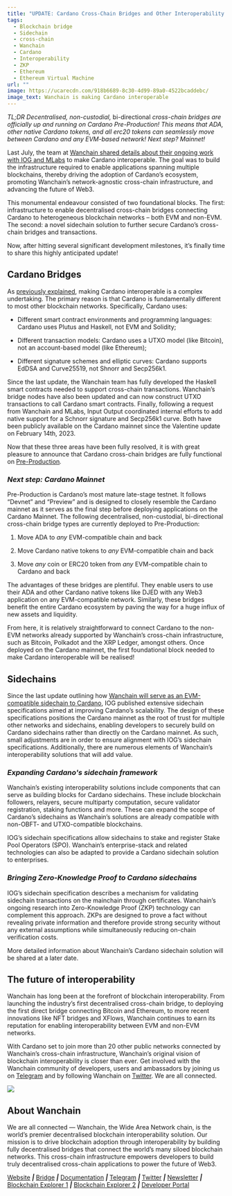 ```yaml
---
title: "UPDATE: Cardano Cross-Chain Bridges and Other Interoperability Solutions"
tags:
  - Blockchain bridge
  - Sidechain
  - cross-chain
  - Wanchain
  - Cardano
  - Interoperability
  - ZKP
  - Ethereum
  - Ethereum Virtual Machine
url: ""
image: https://ucarecdn.com/918b6689-8c30-4d99-89a0-4522bcaddebc/
image_text: Wanchain is making Cardano interoperable
---
```


_TL;DR Decentralised, non-custodial,_ bi-directional _cross-chain bridges are officially up and running on Cardano Pre-Production! This means that ADA, other native Cardano tokens, and all erc20 tokens can seamlessly move between Cardano and any EVM-based network! Next step? Mainnet!_ 

Last July, the team at [Wanchain shared details about their ongoing work with IOG and MLabs](https://iohk.io/en/blog/posts/2022/07/08/bridges-and-sidechains-wanchain-making-cardano-interoperable/) to make Cardano interoperable. The goal was to build the infrastructure required to enable applications spanning multiple blockchains, thereby driving the adoption of Cardano’s ecosystem, promoting Wanchain’s network-agnostic cross-chain infrastructure, and advancing the future of Web3. 

This monumental endeavour consisted of two foundational blocks. The first: infrastructure to enable decentralised cross-chain bridges connecting Cardano to heterogeneous blockchain networks – both EVM and non-EVM. The second: a novel sidechain solution to further secure Cardano’s cross-chain bridges and transactions. 

Now, after hitting several significant development milestones, it’s finally time to share this highly anticipated update!

## **Cardano Bridges**

As [previously explained](https://iohk.io/en/blog/posts/2022/07/08/bridges-and-sidechains-wanchain-making-cardano-interoperable/), making Cardano interoperable is a complex undertaking. The primary reason is that Cardano is fundamentally different to most other blockchain networks. Specifically, Cardano uses:

*   Different smart contract environments and programming languages: Cardano uses Plutus and Haskell, not EVM and Solidity;
    
*   Different transaction models: Cardano uses a UTXO model (like Bitcoin), not an account-based model (like Ethereum);
    
*   Different signature schemes and elliptic curves: Cardano supports EdDSA and Curve25519, not Shnorr and Secp256k1.
    

Since the last update, the Wanchain team has fully developed the Haskell smart contracts needed to support cross-chain transactions. Wanchain’s bridge nodes have also been updated and can now construct UTXO transactions to call Cardano smart contracts. Finally, following a request from Wanchain and MLabs, Input Output coordinated internal efforts to add native support for a Schnorr signature and Secp256k1 curve. Both have been publicly available on the Cardano mainnet since the Valentine update on February 14th, 2023.

Now that these three areas have been fully resolved, it is with great pleasure to announce that Cardano cross-chain bridges are fully functional on [Pre-Production](https://docs.cardano.org/cardano-testnet/getting-started)_._

### _Next step: Cardano Mainnet_

Pre-Production is Cardano’s most mature late-stage testnet. It follows “Devnet” and “Preview” and is designed to closely resemble the Cardano mainnet as it serves as the final step before deploying applications on the Cardano Mainnet. The following decentralised, non-custodial, bi-directional cross-chain bridge types are currently deployed to Pre-Production:

1.  Move ADA to _any_ EVM-compatible chain and back
    
2.  Move Cardano native tokens to _any_ EVM-compatible chain and back
    
3.  Move _any_ coin or ERC20 token from _any_ EVM-compatible chain to Cardano and back
    

The advantages of these bridges are plentiful. They enable users to use their ADA and other Cardano native tokens like DJED with any Web3 application on any EVM-compatible network. Similarly, these bridges benefit the entire Cardano ecosystem by paving the way for a huge influx of new assets and liquidity.

From here, it is relatively straightforward to connect Cardano to the non-EVM networks already supported by Wanchain’s cross-chain infrastructure, such as Bitcoin, Polkadot and the XRP Ledger, amongst others. Once deployed on the Cardano mainnet, the first foundational block needed to make Cardano interoperable will be realised!

## **Sidechains**

Since the last update outlining how [Wanchain will serve as an EVM-compatible sidechain to Cardano](https://iohk.io/en/blog/posts/2022/07/08/bridges-and-sidechains-wanchain-making-cardano-interoperable/), IOG published extensive sidechain specifications aimed at improving Cardano’s scalability. The design of these specifications positions the Cardano mainnet as the root of trust for multiple other networks and sidechains, enabling developers to securely build on Cardano sidechains rather than directly on the Cardano mainnet. As such, small adjustments are in order to ensure alignment with IOG’s sidechain specifications. Additionally, there are numerous elements of Wanchain’s interoperability solutions that will add value.

### _Expanding Cardano's sidechain framework_

Wanchain’s existing interoperability solutions include components that can serve as building blocks for Cardano sidechains. These include blockchain followers, relayers, secure multiparty computation, secure validator registration, staking functions and more. These can expand the scope of Cardano’s sidechains as Wanchain’s solutions are already compatible with non-OBFT- and UTXO-compatible blockchains.

IOG’s sidechain specifications allow sidechains to stake and register Stake Pool Operators (SPO). Wanchain’s enterprise-stack and related technologies can also be adapted to provide a Cardano sidechain solution to enterprises. 

### _Bringing Zero-Knowledge Proof to Cardano sidechains_

IOG’s sidechain specification describes a mechanism for validating sidechain transactions on the mainchain through certificates. Wanchain’s ongoing research into Zero-Knowledge Proof (ZKP) technology can complement this approach. ZKPs are designed to prove a fact without revealing private information and therefore provide strong security without any external assumptions while simultaneously reducing on-chain verification costs.

More detailed information about Wanchain’s Cardano sidechain solution will be shared at a later date.

## **The future of interoperability**

Wanchain has long been at the forefront of blockchain interoperability. From launching the industry’s first decentralised cross-chain bridge, to deploying the first direct bridge connecting Bitcoin and Ethereum, to more recent innovations like NFT bridges and XFlows, Wanchain continues to earn its reputation for enabling interoperability between EVM and non-EVM networks.

With Cardano set to join more than 20 other public networks connected by Wanchain’s cross-chain infrastructure, Wanchain’s original vision of blockchain interoperability is closer than ever. Get involved with the Wanchain community of developers, users and ambassadors by joining us on [Telegram](https://t.me/WanchainCHAT) and by following Wanchain on [Twitter](https://twitter.com/wanchain_org). We are all connected.

![](https://ucarecdn.com/c1f426d6-74c4-443f-9835-93b868ccfa7a/)

## **About Wanchain**

We are all connected — Wanchain, the Wide Area Network chain, is the world’s premier decentralised blockchain interoperability solution. Our mission is to drive blockchain adoption through interoperability by building fully decentralised bridges that connect the world’s many siloed blockchain networks. This cross-chain infrastructure empowers developers to build truly decentralised cross-chain applications to power the future of Web3.

[Website](https://www.wanchain.org/) **_|_** [Bridge](https://bridge.wanchain.org/#/) **_|_** [Documentation](https://www.explorewanchain.org/) **_|_** [Telegram](https://t.me/WanchainCHAT?source=post_page---------------------------) **_|_** [Twitter](https://twitter.com/wanchain_org?source=post_page---------------------------) **_|_** [Newsletter](https://wanchain.us17.list-manage.com/subscribe?u=474affe3661620cb14a108d52&id=f76852edbb&source=post_page---------------------------) **_|_** [Blockchain Explorer 1](http://wanscan.org/) **_|_** [Blockchain Explorer 2](https://wanexplorer.io/) **_|_** [Developer Portal](https://wandevs.org/)

